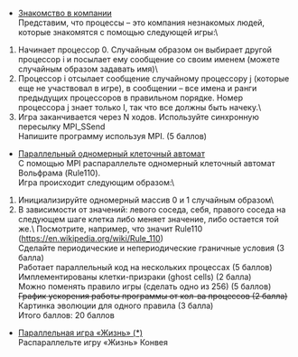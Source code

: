 - [Знакомство в компании](https://github.com/7CD/made_hpc/tree/master/hw5/%D0%97%D0%BD%D0%B0%D0%BA%D0%BE%D0%BC%D1%81%D1%82%D0%B2%D0%BE%20%D0%B2%20%D0%BA%D0%BE%D0%BC%D0%BF%D0%B0%D0%BD%D0%B8%D0%B8) \
Представим, что процессы – это компания незнакомых людей, которые знакомятся с помощью следующей игры:\
1) Начинает процессор 0. Случайным образом он выбирает другой процессор i и посылает ему сообщение со своим именем (можете случайным образом задавать имя)\
2) Процессор i отсылает сообщение случайному процессору j (которые еще не участвовал в игре), в сообщении – все имена и ранги предыдущих процессоров в правильном порядке. Номер процессора j знает только I, так что все должны быть начеку.\
3) Игра заканчивается через N ходов. Используйте синхронную пересылку MPI_SSend\
Напишите программу используя MPI. (5 баллов)


- [Параллельный одномерный клеточный автомат](https://github.com/7CD/made_hpc/tree/master/hw5/rule110) \
С помощью MPI распараллельте одномерный клеточный автомат Вольфрама (Rule110).\
Игра происходит следующим образом:\
1) Инициализируйте одномерный массив 0 и 1 случайным образом\
2) В зависимости от значений: левого соседа, себя, правого соседа на следующем шаге клетка либо меняет значение, либо остается той же.\ Посмотрите, например, что значит Rule110 (https://en.wikipedia.org/wiki/Rule_110)\
Сделайте периодические и непериодические граничные условия (3 балла)\
Работает параллельный код на нескольких процессах (5 баллов)\
Имплементированы клетки-призраки (ghost cells) (2 балла)\
Можно поменять правило игры (сделать одно из 256) (5 баллов)\
~~График ускорения работы программы от кол-ва процессов (2 балла)~~\
Картинка эволюции для одного правила (3 балла)\
Итого баллов: 20 баллов


- [Параллельная игра «Жизнь» (*)](https://github.com/7CD/made_hpc/tree/master/hw5/game_of_life)\
Распараллельте игру «Жизнь» Конвея 

